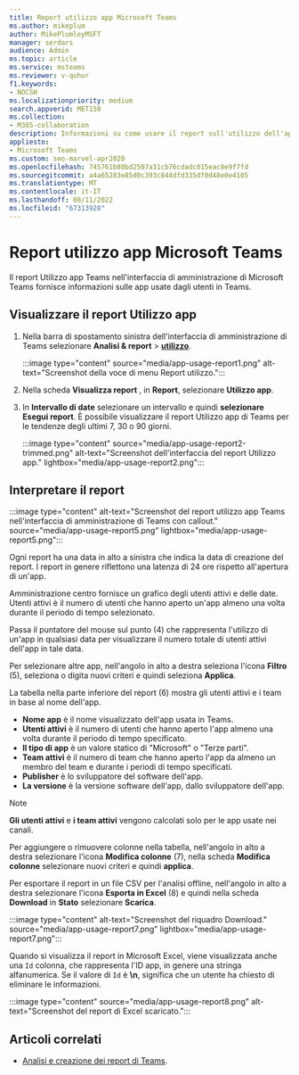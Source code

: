 ```yaml
---
title: Report utilizzo app Microsoft Teams
ms.author: mikeplum
author: MikePlumleyMSFT
manager: serdars
audience: Admin
ms.topic: article
ms.service: msteams
ms.reviewer: v-quhur
f1.keywords:
- NOCSH
ms.localizationpriority: medium
search.appverid: MET150
ms.collection:
- M365-collaboration
description: Informazioni su come usare il report sull'utilizzo dell'app Teams nell'interfaccia di amministrazione di Microsoft Teams.
appliesto:
- Microsoft Teams
ms.custom: seo-marvel-apr2020
ms.openlocfilehash: 745761b80bd2507a31cb76cdadc015eac8e9f7fd
ms.sourcegitcommit: a4a65283e85d0c393c844dfd335df0d48e0e4105
ms.translationtype: MT
ms.contentlocale: it-IT
ms.lasthandoff: 08/11/2022
ms.locfileid: "67313928"
---
```

# <a name="microsoft-teams-app-usage-report"></a>Report utilizzo app Microsoft Teams

Il report Utilizzo app Teams nell'interfaccia di amministrazione di Microsoft Teams fornisce informazioni sulle app usate dagli utenti in Teams.  

## <a name="view-the-app-usage-report"></a>Visualizzare il report Utilizzo app

1. Nella barra di spostamento sinistra dell'interfaccia di amministrazione di Teams selezionare **Analisi & report** > **[utilizzo](https://admin.teams.microsoft.com/analytics/reports)**.

   :::image type="content" source="media/app-usage-report1.png" alt-text="Screenshot della voce di menu Report utilizzo.":::

1. Nella scheda **Visualizza report** , in **Report**, selezionare **Utilizzo app**.

1. In **Intervallo di date** selezionare un intervallo e quindi **selezionare Esegui report**. È possibile visualizzare il report Utilizzo app di Teams per le tendenze degli ultimi 7, 30 o 90 giorni.

   :::image type="content" source="media/app-usage-report2-trimmed.png" alt-text="Screenshot dell'interfaccia del report Utilizzo app." lightbox="media/app-usage-report2.png":::

## <a name="interpret-the-report"></a>Interpretare il report

:::image type="content" alt-text="Screenshot del report utilizzo app Teams nell'interfaccia di amministrazione di Teams con callout." source="media/app-usage-report5.png" lightbox="media/app-usage-report5.png":::

Ogni report ha una data in alto a sinistra che indica la data di creazione del report. I report in genere riflettono una latenza di 24 ore rispetto all'apertura di un'app.

Amministrazione centro fornisce un grafico degli utenti attivi e delle date. Utenti attivi è il numero di utenti che hanno aperto un'app almeno una volta durante il periodo di tempo selezionato.

Passa il puntatore del mouse sul punto (4) che rappresenta l'utilizzo di un'app in qualsiasi data per visualizzare il numero totale di utenti attivi dell'app in tale data.

Per selezionare altre app, nell'angolo in alto a destra seleziona l'icona **Filtro** (5), seleziona o digita nuovi criteri e quindi seleziona **Applica**.

La tabella nella parte inferiore del report (6) mostra gli utenti attivi e i team in base al nome dell'app.

   - **Nome app** è il nome visualizzato dell'app usata in Teams.
   - **Utenti attivi** è il numero di utenti che hanno aperto l'app almeno una volta durante il periodo di tempo specificato.
   - **Il tipo di app** è un valore statico di "Microsoft" o "Terze parti".
   - **Team attivi** è il numero di team che hanno aperto l'app da almeno un membro del team e durante i periodi di tempo specificati.
   - **Publisher** è lo sviluppatore del software dell'app.
   - **La versione** è la versione software dell'app, dallo sviluppatore dell'app.

   > [!NOTE]
   > **Gli utenti attivi** e **i team attivi** vengono calcolati solo per le app usate nei canali.

Per aggiungere o rimuovere colonne nella tabella, nell'angolo in alto a destra selezionare l'icona **Modifica colonne** (7), nella scheda **Modifica colonne** selezionare nuovi criteri e quindi **applica**.

Per esportare il report in un file CSV per l'analisi offline, nell'angolo in alto a destra selezionare l'icona **Esporta in Excel** (8) e quindi nella scheda **Download** in **Stato** selezionare **Scarica**.

   :::image type="content" alt-text="Screenshot del riquadro Download." source="media/app-usage-report7.png" lightbox="media/app-usage-report7.png":::

Quando si visualizza il report in Microsoft Excel, viene visualizzata anche una `Id` colonna, che rappresenta l'ID app, in genere una stringa alfanumerica. Se il valore di `Id` è **\n**, significa che un utente ha chiesto di eliminare le informazioni.

   :::image type="content" source="media/app-usage-report8.png" alt-text="Screenshot del report di Excel scaricato.":::

## <a name="related-articles"></a>Articoli correlati

- [Analisi e creazione dei report di Teams](teams-reporting-reference.md).

